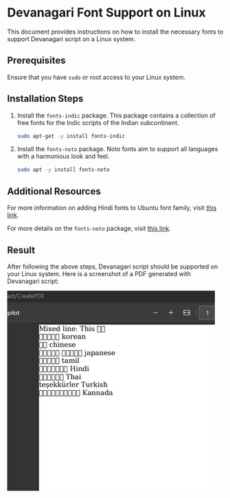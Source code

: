 ﻿# Devanagari Font Support on Linux

This document provides instructions on how to install the necessary fonts to support Devanagari script on a Linux system.

## Prerequisites

Ensure that you have `sudo` or root access to your Linux system.

## Installation Steps

1. Install the `fonts-indic` package. This package contains a collection of free fonts for the Indic scripts of the Indian subcontinent.

    ```bash
    sudo apt-get -y install fonts-indic
    ```

2. Install the `fonts-noto` package. Noto fonts aim to support all languages with a harmonious look and feel.

    ```bash
    sudo apt -y install fonts-noto
    ```

## Additional Resources

For more information on adding Hindi fonts to Ubuntu font family, visit [this link](https://askubuntu.com/questions/447050/adding-hindi-fonts-to-ubuntu-font-family).

For more details on the `fonts-noto` package, visit [this link](https://howtoinstall.co/package/fonts-noto).

## Result

After following the above steps, Devanagari script should be supported on your Linux system. Here is a screenshot of a PDF generated with Devanagari script:

![PDFScreenshtos.png](PDFScreenshtos.png)